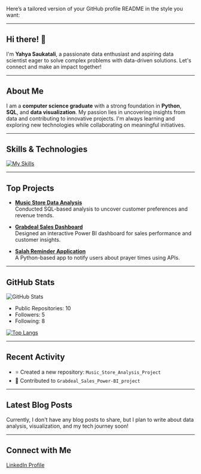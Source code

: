 Here’s a tailored version of your GitHub profile README in the style you want:  

---

## Hi there! 👋  

I'm **Yahya Saukatali**, a passionate data enthusiast and aspiring data scientist eager to solve complex problems with data-driven solutions. Let's connect and make an impact together!  

---

## About Me  

I am a **computer science graduate** with a strong foundation in **Python**, **SQL**, and **data visualization**. My passion lies in uncovering insights from data and contributing to innovative projects. I'm always learning and exploring new technologies while collaborating on meaningful initiatives.  

---

## Skills & Technologies  

[![My Skills](https://skillicons.dev/icons?i=py,sql,powerbi,excel,linkedin,aws,tensorflow,pycharm,replit,sklearn,html,css,js,github,mysql,postgres,vscode&perline=8)](https://skillicons.dev)  

---

## Top Projects  
- **[Music Store Data Analysis](https://github.com/yahyabigceo/Music_Store_Analysis_Project)**  
  Conducted SQL-based analysis to uncover customer preferences and revenue trends.  

- **[Grabdeal Sales Dashboard](https://github.com/yahyabigceo/Grabdeal_Sales_Power-BI_project)**  
  Designed an interactive Power BI dashboard for sales performance and customer insights.  

- **[Salah Reminder Application](https://github.com/yahyabigceo/basic_python_projects)**  
  A Python-based app to notify users about prayer times using APIs.  

---

## GitHub Stats  

![GitHub Stats](https://github-readme-stats.vercel.app/api?username=yahyabigceo&show_icons=true&theme=radical)  
- Public Repositories: 10  
- Followers: 5  
- Following: 8  

[![Top Langs](https://github-readme-stats.vercel.app/api/top-langs/?username=yahyabigceo&layout=compact&theme=dark)](https://github.com/anuraghazra/github-readme-stats)  

---

## Recent Activity  

- ⭐ Created a new repository: `Music_Store_Analysis_Project`  
- 🔄 Contributed to `Grabdeal_Sales_Power-BI_project`  

---

## Latest Blog Posts  

Currently, I don't have any blog posts to share, but I plan to write about data analysis, visualization, and my tech journey soon!  

---

## Connect with Me  

[LinkedIn Profile](https://www.linkedin.com/in/yahya-saukatali-833061328/)  

